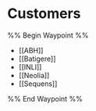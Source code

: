 # Customers
%% Begin Waypoint %%
- [[ABH]]
- [[Batigere]]
- [[INLI]]
- [[Neolia]]
- [[Sequens]]

%% End Waypoint %%